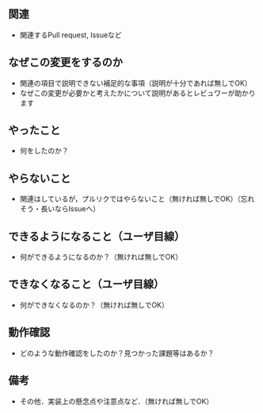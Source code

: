 ## 関連

- 関連するPull request, Issueなど

## なぜこの変更をするのか

- 関連の項目で説明できない補足的な事項（説明が十分であれば無しでOK）
- なぜこの変更が必要かと考えたかについて説明があるとレビュワーが助かります

## やったこと

- 何をしたのか？

## やらないこと

- 関連はしているが，プルリクではやらないこと（無ければ無しでOK）（忘れそう・長いならIssueへ）

## できるようになること（ユーザ目線）

- 何ができるようになるのか？（無ければ無しでOK）

## できなくなること（ユーザ目線）

- 何ができなくなるのか？（無ければ無しでOK）

## 動作確認

- どのような動作確認をしたのか？見つかった課題等はあるか？

## 備考

- その他．実装上の懸念点や注意点など．（無ければ無しでOK）
